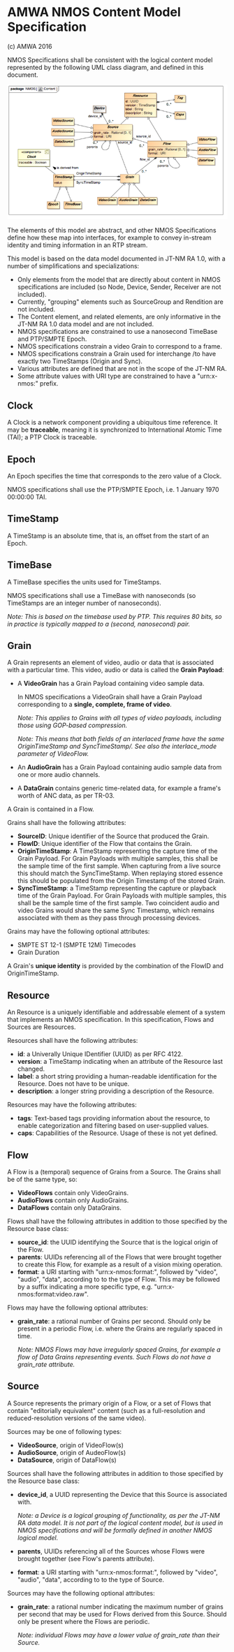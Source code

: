 # AMWA NMOS Content Model Specification
(c) AMWA 2016

NMOS Specifications shall be consistent with the logical content model represented by the following UML class diagram, and defined in this document.

![Content Model](images/Content.png)

The elements of this model are abstract, and other NMOS Specifications define how these map into interfaces, for example to convey in-stream identity and timing information in an RTP stream.

This model is based on the data model documented in JT-NM RA 1.0, with a number of simplifications and specializations:

- Only elements from the model that are directly about content in NMOS specifications are included (so Node, Device, Sender, Receiver are not included).
- Currently, "grouping" elements such as SourceGroup and Rendition are not included.
- The Content element, and related elements, are only informative in the JT-NM RA 1.0 data model and are not included.
- NMOS specifications are constrained to use a nanosecond TimeBase and PTP/SMPTE Epoch.
- NMOS specifications constrain a video Grain to correspond to a frame.
- NMOS specifications constrain a Grain used for interchange /to have exactly two TimeStamps (Origin and Sync).
- Various attributes are defined that are not in the scope of the JT-NM RA.
- Some attribute values with URI type are constrained to have a "urn:x-nmos:" prefix.

## Clock
A Clock is a network component providing a ubiquitous time reference.  It may be **traceable**, meaning it is synchronized to International Atomic Time (TAI); a PTP Clock is traceable.

## Epoch
An Epoch specifies the time that corresponds to the zero value of a Clock.

NMOS specifications shall use the PTP/SMPTE Epoch, i.e. 1 January 1970 00:00:00 TAI.

## TimeStamp
A TimeStamp is an absolute time, that is, an offset from the start of an Epoch.

## TimeBase
A TimeBase specifies the units used for TimeStamps.

NMOS specifications shall use a TimeBase with nanoseconds (so TimeStamps are an integer number of nanoseconds).

_Note: This is based on the timebase used by PTP. This requires 80 bits, so in practice is typically mapped to a (second, nanosecond) pair._


## Grain
A Grain represents an element of video, audio or data that is associated with a particular time. This video, audio or data is called the **Grain Payload**:

- A **VideoGrain** has a Grain Payload containing video sample data.

  In NMOS specifications a VideoGrain shall have a Grain Payload corresponding to a **single, complete, frame of video**.

  *Note: This applies to Grains with all types of video payloads, including those using GOP-based compression.*

  *Note: This means that both fields of an interlaced frame have the same OriginTimeStamp and SyncTimeStamp/. See also the interlace_mode parameter of VideoFlow.*

- An **AudioGrain** has a Grain Payload containing audio sample data from one or more audio channels.

- A **DataGrain** contains generic time-related data, for example a frame's worth of ANC data, as per TR-03.

A Grain is contained in a Flow.


Grains shall have the following attributes:

- **SourceID**: Unique identifier of the Source that produced the Grain.
- **FlowID**: Unique identifier of the Flow that contains the Grain.
- **OriginTimeStamp**: A TimeStamp representing the capture time of the Grain Payload. For Grain Payloads with multiple samples, this shall be the sample time of the first sample. When capturing from a live source this should match the SyncTimeStamp. When replaying stored essence this should be populated from the Origin Timestamp of the stored Grain.
- **SyncTimeStamp**: a TimeStamp representing the capture or playback time of the Grain Payload. For Grain Payloads with multiple samples, this shall be the sample time of the first sample. Two coincident audio and video Grains would share the same Sync Timestamp, which remains associated with them as they pass through
processing devices.

Grains may have the following optional attributes:

- SMPTE ST 12-1 (SMPTE 12M) Timecodes
- Grain Duration

A Grain's **unique identity** is provided by the combination of the FlowID and OriginTimeStamp.


## Resource

An Resource is a uniquely identifiable and addressable element of a system that implements an NMOS specification. In this specification, Flows and Sources are Resources.

Resources shall have the following attributes:

- **id**: a Univerally Unique IDentifier (UUID) as per RFC 4122.
- **version**: a TimeStamp indicating when an attribute of the Resource last changed.
- **label**: a short string providing a human-readable identification for the Resource. Does not have to be unique.
- **description**: a longer string providing a description of the Resource.

Resources may have the following attributes:

- **tags**: Text-based tags providing information about the resource, to enable categorization and filtering based on user-supplied values.
- **caps**: Capabilities of the Resource. Usage of these is not yet defined.

## Flow

A Flow is a (temporal) sequence of Grains from a Source. The Grains shall be of the same type, so:

- **VideoFlows** contain only VideoGrains.
- **AudioFlows** contain only AudioGrains.
- **DataFlows** contain only DataGrains.

Flows shall have the following attributes in addition to those specified by the Resource base class:

- **source_id**: the UUID identifying the Source that is the logical origin of the Flow.
- **parents**: UUIDs referencing all of the Flows that were brought together to create this Flow, for example as a result of a vision mixing operation.
- **format**: a URI starting with "urn:x-nmos:format:", followed by "video", "audio", "data", according to to the type of Flow.  This may be followed by a suffix indicating a more specific type, e.g. "urn:x-nmos:format:video.raw".

Flows may have the following optional attributes:

- **grain_rate**: a rational number of Grains per second. Should only be present in a periodic Flow, i.e. where the Grains are regularly spaced in time.

  *Note: NMOS Flows may have irregularly spaced Grains, for example a flow of Data Grains representing events. Such Flows do not have a grain_rate attribute.*


## Source

A Source represents the primary origin of a Flow, or a set of Flows that contain "editorially equivalent" content (such as a full-resolution and reduced-resolution versions of the same video).

Sources may be one of following types:

- **VideoSource**, origin of VideoFlow(s)
- **AudioSource**, origin of AudeoFlow(s)
- **DataSource**, origin of DataFlow(s)

Sources shall have the following attributes in addition to those specified by the Resource base class:

- **device_id**, a UUID representing the Device that this Source is associated with.

  *Note: a Device is a logical grouping of functionality, as per the JT-NM RA data model. It is not part of the logical content model, but is used in NMOS specifications and will be formally defined in another NMOS logical model.*

- **parents**, UUIDs referencing all of the Sources whose Flows were brought together (see Flow's parents attribute).

- **format**: a URI starting with "urn:x-nmos:format:", followed by "video", "audio", "data", according to to the type of Source.

Sources may have the following optional attributes:

- **grain_rate**: a rational number indicating the maximum number of grains per second that may be used for Flows derived from this Source. Should only be present where the Flows are periodic.

  *Note: individual Flows may have a lower value of grain_rate than their Source.*
